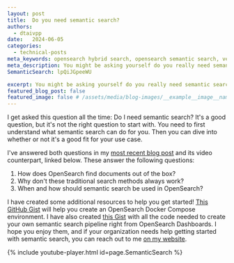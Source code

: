 ```yaml
---
layout: post
title:  Do you need semantic search?
authors:
  - dtaivpp
date:   2024-06-05
categories:
  - technical-posts
meta_keywords: opensearch hybrid search, opensearch semantic search, vector search
meta_description: You might be asking yourself do you really need semantic search? I've been asked this question dozens of times so lets dive in and see what semantic search is and why you might want to use it. 
SemanticSearch: lpQiJGpeeWU

excerpt: You might be asking yourself do you really need semantic search? I've been asked this question dozens of times so lets dive in and see what semantic search is and why you might want to use it. 
featured_blog_post: false
featured_image: false # /assets/media/blog-images/__example__image__name.jpg
---
```


I get asked this question all the time: Do I need semantic search? It's a good question, but it's not the right question to start with. You need to first understand what semantic search can do for you. Then you can dive into whether or not it's a good fit for your use case.

I've answered both questions in my [most recent blog post](https://tippybits.com/should-you-be-doing-vector-search/) and its video counterpart, linked below. These answer the following questions: 

1. How does OpenSearch find documents out of the box?
2. Why don't these traditional search methods always work? 
3. When and how should semantic search be used in OpenSearch? 

I have created some additional resources to help you get started! [This GitHub Gist](https://gist.github.com/dtaivpp/c587d99a2cab441eba0314534ae87c86) will help you create an OpenSearch Docker Compose environment. I have also created [this Gist](https://gist.github.com/dtaivpp/d7e8d8a3ee5debaf896ed2f45b915ad3) with all the code needed to create your own semantic search pipeline right from OpenSearch Dashboards. I hope you enjoy them, and if your organization needs help getting started with semantic search, you can reach out to me [on my website](https://tippybits.com/services).

{% include youtube-player.html id=page.SemanticSearch %}